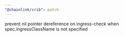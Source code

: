 ```yaml
---
"@chainlink/crib": patch
---
```


prevent nil pointer dereference on ingress-check when spec.ingressClassName is not specified
